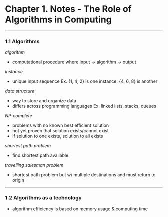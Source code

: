 # Chapter 1. Notes - The Role of Algorithms in Computing

---

### 1.1 Algorithms
_algorithm_
- computational procedure where input -> algorithm -> output

_instance_
- unique input sequence
Ex. {1, 4, 2} is one instance, {4, 6, 8} is another 

_data structure_
- way to store and organize data
- differs across programming languages
Ex. linked lists, stacks, queues

_NP-complete_
- problems with no known best efficient solution
- not yet proven that solution exists/cannot exist
- if solution to one exists, solution to all exists

_shortest path problem_
- find shortest path available

_travelling salesman problem_
- shortest path problem but w/ multiple destinations and must return to origin

---

### 1.2 Algorithms as a technology

- algorithm efficiency is based on memory usage & computing time
